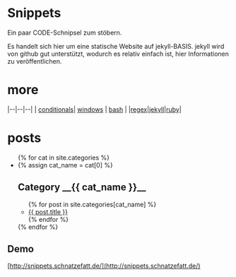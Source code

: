 
# Snippets

Ein paar CODE-Schnipsel zum stöbern.

Es handelt sich hier um eine statische Website auf jekyll-BASIS. jekyll wird von github gut unterstützt, wodurch es relativ einfach ist, hier Informationen zu veröffentlichen.

# more

|--|--|--|
| [conditionals](./Conditionals.html)| [windows](./windows.html) | [bash](./bash.html) |
|[regex](./regex.html)|[jekyll](./jekyll.html)|[ruby](./ruby)|

# posts

<ul>
        {% for cat in site.categories %}
        <li>
                {% assign cat_name = cat[0] %}
                <h2> Category __{{ cat_name }}__ </h2>
                <ul>
                {% for post in site.categories[cat_name] %}
                    <li>
                    <a href="./{{ cat_name }}/{{ post.title }}">{{ post.title }}</a>
                    </li>
                {% endfor %}
                </ul>
        </li>
        {% endfor %}
</ul>

## Demo

[http://snippets.schnatzefatt.de/](http://snippets.schnatzefatt.de/)
